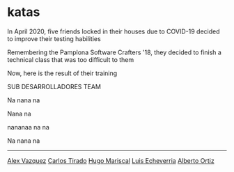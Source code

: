 # katas

In April 2020, five friends locked in their houses due to COVID-19 decided to improve their testing habilities

Remembering the Pamplona Software Crafters '18, they decided to finish a technical class that was too difficult to them

Now, here is the result of their training


SUB DESARROLLADORES TEAM

Na nana na

Nana na

nananaa na na

Na nana na

-- ---------------------
[Alex Vazquez](https://github.com/avperillo)
[Carlos Tirado](https://github.com/catirado)
[Hugo Mariscal](https://github.com/humasae)
[Luis Echeverria](https://github.com/echeve)
[Alberto Ortiz](https://github.com/albertortizcape)
